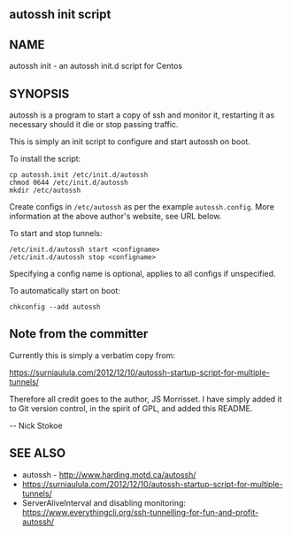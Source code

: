 autossh init script
-------------------

## NAME

autossh init - an autossh init.d script for Centos

## SYNOPSIS

autossh is a program to start a copy of ssh and monitor it, restarting
it as necessary should it die or stop passing traffic.

This is simply an init script to configure and start autossh on boot.

To install the script:

    cp autossh.init /etc/init.d/autossh
    chmod 0644 /etc/init.d/autossh
    mkdir /etc/autossh

Create configs in `/etc/autossh` as per the example `autossh.config`.
More information at the above author's website, see URL below.

To start and stop tunnels:

    /etc/init.d/autossh start <configname>
    /etc/init.d/autossh stop <configname>

Specifying a config name is optional, applies to all configs if unspecified.

To automatically start on boot:

    chkconfig --add autossh


## Note from the committer

Currently this is simply a verbatim copy from:

https://surniaulula.com/2012/12/10/autossh-startup-script-for-multiple-tunnels/

Therefore all credit goes to the author, JS Morrisset.  I have simply
added it to Git version control, in the spirit of GPL, and added this README.

-- Nick Stokoe

## SEE ALSO

- autossh - http://www.harding.motd.ca/autossh/
- https://surniaulula.com/2012/12/10/autossh-startup-script-for-multiple-tunnels/
- ServerAliveInterval and disabling monitoring:
  https://www.everythingcli.org/ssh-tunnelling-for-fun-and-profit-autossh/
